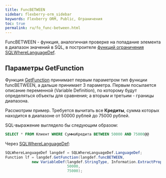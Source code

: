 ```yaml
---
title: FuncBETWEEN
sidebar: flexberry-orm_sidebar
keywords: Flexberry ORM, Public, Ограничения
toc: true
permalink: ru/fo_func-between.html
---
```


FuncBETWEEN - функция, аналогичная проверке на попадание элемента в диапазон значений в SQL, в построителе [функций ограничения](fo_limit-function.html) [SQLWhereLanguageDef](fo_function-list.html).

## Параметры GetFunction

Функция [GetFunction](fo_function-list.html) принимает первым параметром тип функции funcBETWEEN, а дальше принимает 3 параметра. Первым посылается описание переменной (Variable Definition), по которому будут определяться объекты для сравнения; а вторым и третьим - границы диапазона.

Рассмотрим пример. Требуется вычитать все **Кредиты**, сумма которых находится в диапазоне от 50000 рублей до 75000 рублей.

SQL-выражение выглядело бы следующим образом:

```sql
SELECT * FROM Клиент WHERE СуммаКредита BETWEEN 50000 AND 75000@@
```

Через [SQLWhereLanguageDef](fo_function-list.html):

```csharp 
SQLWhereLanguageDef langdef = SQLWhereLanguageDef.LanguageDef;
Function lf = langdef.GetFunction(langdef.funcBETWEEN,
			new VariableDef(langdef.StringType, Information.ExtractPropertyPath<Кредит>(x => x.СуммаКредита)),
							50000,
							75000);
```










